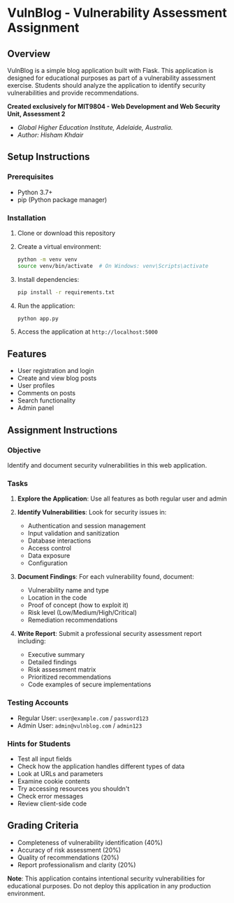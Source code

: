 # VulnBlog - Vulnerability Assessment Assignment

## Overview
VulnBlog is a simple blog application built with Flask. This application is designed for educational purposes as part of a vulnerability assessment exercise. Students should analyze the application to identify security vulnerabilities and provide recommendations.

**Created exclusively for MIT9804 - Web Development and Web Security Unit, Assessment 2**
- *Global Higher Education Institute, Adelaide, Australia.*
- *Author: Hisham Khdair*

## Setup Instructions

### Prerequisites
- Python 3.7+
- pip (Python package manager)

### Installation

1. Clone or download this repository
2. Create a virtual environment:
   ```bash
   python -m venv venv
   source venv/bin/activate  # On Windows: venv\Scripts\activate
   ```

3. Install dependencies:
   ```bash
   pip install -r requirements.txt
   ```

4. Run the application:
   ```bash
   python app.py
   ```

5. Access the application at `http://localhost:5000`

## Features
- User registration and login
- Create and view blog posts
- User profiles
- Comments on posts
- Search functionality
- Admin panel

## Assignment Instructions

### Objective
Identify and document security vulnerabilities in this web application.

### Tasks
1. **Explore the Application**: Use all features as both regular user and admin
2. **Identify Vulnerabilities**: Look for security issues in:
   - Authentication and session management
   - Input validation and sanitization
   - Database interactions
   - Access control
   - Data exposure
   - Configuration

3. **Document Findings**: For each vulnerability found, document:
   - Vulnerability name and type
   - Location in the code
   - Proof of concept (how to exploit it)
   - Risk level (Low/Medium/High/Critical)
   - Remediation recommendations

4. **Write Report**: Submit a professional security assessment report including:
   - Executive summary
   - Detailed findings
   - Risk assessment matrix
   - Prioritized recommendations
   - Code examples of secure implementations

### Testing Accounts
- Regular User: `user@example.com` / `password123`
- Admin User: `admin@vulnblog.com` / `admin123`

### Hints for Students
- Test all input fields
- Check how the application handles different types of data
- Look at URLs and parameters
- Examine cookie contents
- Try accessing resources you shouldn't
- Check error messages
- Review client-side code

## Grading Criteria
- Completeness of vulnerability identification (40%)
- Accuracy of risk assessment (20%)
- Quality of recommendations (20%)
- Report professionalism and clarity (20%)

**Note**: This application contains intentional security vulnerabilities for educational purposes. Do not deploy this application in any production environment.